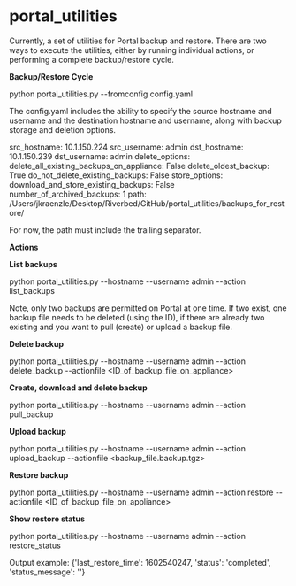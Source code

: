 # portal_utilities

Currently, a set of utilities for Portal backup and restore. There are two ways to execute the utilities, either by running individual actions, or performing a complete backup/restore cycle.

<b>Backup/Restore Cycle</b>

python portal_utilities.py --fromconfig config.yaml

The config.yaml includes the ability to specify the source hostname and username and the destination hostname and username, along with backup storage and deletion options.

src_hostname: 10.1.150.224
src_username: admin
dst_hostname: 10.1.150.239
dst_username: admin
delete_options:
  delete_all_existing_backups_on_appliance: False
  delete_oldest_backup: True
  do_not_delete_existing_backups: False
store_options:
  download_and_store_existing_backups: False
  number_of_archived_backups: 1
  path: /Users/jkraenzle/Desktop/Riverbed/GitHub/portal_utilities/backups_for_restore/

For now, the path must include the trailing separator.

<b>Actions</b>

<b>List backups</b>

python portal_utilities.py --hostname <hostname> --username admin --action list_backups

Note, only two backups are permitted on Portal at one time. If two exist, one backup file needs to be deleted (using the ID), if there are already two existing and you want to pull (create) or upload a backup file.

<b>Delete backup</b>

  python portal_utilities.py --hostname <hostname> --username admin --action delete_backup --actionfile <ID_of_backup_file_on_appliance>

<b>Create, download and delete backup</b>

  python portal_utilities.py --hostname <hostname> --username admin --action pull_backup

<b>Upload backup</b>

  python portal_utilities.py --hostname <hostname> --username admin --action upload_backup --actionfile <backup_file.backup.tgz>

<b>Restore backup</b>

  python portal_utilities.py --hostname <hostname> --username admin --action restore --actionfile <ID_of_backup_file_on_appliance>

<b>Show restore status</b>
  
  python portal_utilities.py --hostname <hostname> --username admin --action restore_status

  Output example:
   {'last_restore_time': 1602540247, 'status': 'completed', 'status_message': ''}
